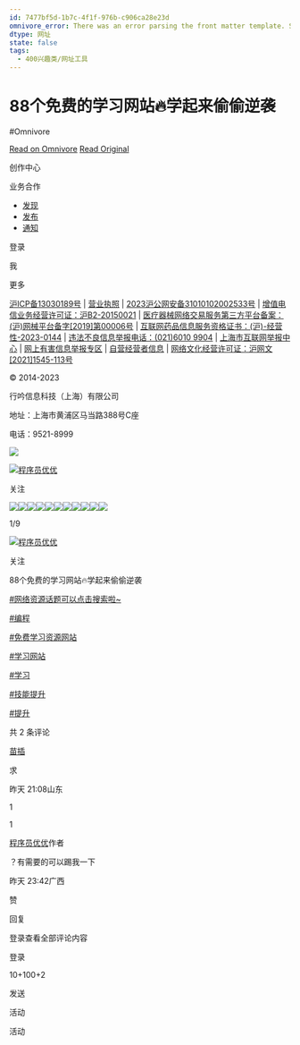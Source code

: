 ```yaml
---
id: 7477bf5d-1b7c-4f1f-976b-c906ca28e23d
omnivore_error: There was an error parsing the front matter template. See console for details.
dtype: 网址
state: false
tags:
  - 400兴趣类/网址工具
---
```


# 88个免费的学习网站🔥学起来偷偷逆袭
#Omnivore

[Read on Omnivore](https://omnivore.app/me/http-xhslink-com-5-uh-3-cw-18bde2da6d8)
[Read Original](http://xhslink.com/5Uh3Cw)

[](http://xhslink.com/explore)

创作中心

业务合作

* [发现](http://xhslink.com/explore)
* [发布](https://creator.xiaohongshu.com/publish/publish?source=official)
* [通知](http://xhslink.com/notification)

登录

我

 更多 

[沪ICP备13030189号](http://beian.miit.gov.cn/ "小红书_沪ICP备") | [营业执照](http://fe-video-qc.xhscdn.com/fe-platform/1315dcf7990709473005051f944bafcc641a879b.pdf "小红书_营业执照") | [2023沪公网安备31010102002533号](http://www.beian.gov.cn/portal/registerSystemInfo?recordcode=31010102002533 "小红书_沪公网安备") | [增值电信业务经营许可证：沪B2-20150021](http://fe-video-qc.xhscdn.com/picasso-editor/c081c205c927d605c959e3d6e1b22975c8a4b64f.pdf "小红书_网文") | [医疗器械网络交易服务第三方平台备案：(沪)网械平台备字\[2019\]第00006号](http://fe-video-qc.xhscdn.com/fe-platform/410dce57bc12a6d7e5808060e47644fbe46f68ff.pdf "小红书_医疗器械网络交易服务") | [互联网药品信息服务资格证书：(沪)-经营性-2023-0144](http://fe-video-qc.xhscdn.com/fe-platform/f37a08cacc088061beb38329c387c32fc48fc6fe.pdf "小红书_互联网药品信息服务") | [违法不良信息举报电话：(021)6010 9904](http://www.shjbzx.cn/ "小红书_上海市互联网举报中心") | [上海市互联网举报中心](http://www.shjbzx.cn/ "小红书_上海市互联网举报中心") | [网上有害信息举报专区](http://www.12377.cn/ "网上有害信息举报专区") | [自营经营者信息](http://dc.xhscdn.com/06c2adb0-b353-11e9-9d0c-7be9ff8961c1/%E8%87%AA%E8%90%A5%E7%BB%8F%E8%90%A5%E8%80%85%E4%BF%A1%E6%81%AF%E5%85%AC%E7%A4%BA.pdf "小红书_沪公网安备") | [网络文化经营许可证：沪网文\[2021\]1545-113号](http://fe-video-qc.xhscdn.com/fe-platfrom/d0b7aeed1d933b011c2f75d0330714f17b046473.pdf "小红书_网络文化经营许可") 

© 2014-2023

行吟信息科技（上海）有限公司

地址：上海市黄浦区马当路388号C座

电话：9521-8999

![](https://proxy-prod.omnivore-image-cache.app/0x0,sHzG0niEdMaQuoKshsFUc_qqItpZqNcQeLcWYFOcWSa8/https://picasso-static.xiaohongshu.com/fe-platform/e528a1e11559dd1da2f171e45048e7f6b6098243.png)

[![](https://proxy-prod.omnivore-image-cache.app/0x0,sGyQEP8aScgoa2C98uhfM_S8ogo-VBL0R-e9dXVMFoKo/https://sns-avatar-qc.xhscdn.com/avatar/1040g2jo30p9ibkaok66g5p7ui6a1mdlqc45nmlo?imageView2/2/w/120/format/webp|imageMogr2/strip)](http://xhslink.com/user/profile/64fe919400000000060336ba)[程序员优优](http://xhslink.com/user/profile/64fe919400000000060336ba)

关注

![](https://proxy-prod.omnivore-image-cache.app/0x0,shxr__aqE3XbYPRNjy0-9qp91b4PurrwSCFGdzJvcqeA/https://sns-webpic-qc.xhscdn.com/202311180046/53a6adf4f760dcf26cdbc4cfc5d17aca/1040g00830rj1c6oq2i205p7ui6a1mdlqbkfreu8!nd_whgt34_webp_wm_1)![](https://proxy-prod.omnivore-image-cache.app/0x0,saoFRO1V1UOy8r1EAGzv_PO0J8YDOpQSlG7xvv_0cFRw/https://sns-webpic-qc.xhscdn.com/202311180046/f57409a6d409f8806b71d551f9f8454a/1040g00830rj1c6oq2i6g5p7ui6a1mdlqh5u5fo8!nd_whgt34_webp_wm_1)![](https://proxy-prod.omnivore-image-cache.app/0x0,scKWy3M_WHIHGYqLW-QAdeCUhtlV56X7YAh0pQ7rzg-M/https://sns-webpic-qc.xhscdn.com/202311180046/4d47de86837e1b4d9a699e84fe046357/1040g00830rj1c6oq2i5g5p7ui6a1mdlqqfve4qg!nd_whgt34_webp_wm_1)![](https://proxy-prod.omnivore-image-cache.app/0x0,sUjRgUthVKViqvHWXrKM1yU5hxwykmPbyZYRjmI_SqVg/https://sns-webpic-qc.xhscdn.com/202311180046/fe81b17eba45506dfbb88151ab763f9b/1040g00830rj1c6oq2i505p7ui6a1mdlqcaf5soo!nd_whgt34_webp_wm_1)![](https://proxy-prod.omnivore-image-cache.app/0x0,sJjl4oUO3nm872ks5bga4jGg0S7vzUREFhB2w8r1nUHg/https://sns-webpic-qc.xhscdn.com/202311180046/81f62f59f6b838fa56d1fd4bb2fd7083/1040g00830rj1c6oq2i405p7ui6a1mdlq3v9u0qg!nd_whgt34_webp_wm_1)![](https://proxy-prod.omnivore-image-cache.app/0x0,s1ihUdeDZJPI0Vm287qgkDkXB3NF1or5RdhfsJjdOdnA/https://sns-webpic-qc.xhscdn.com/202311180046/19f196c0dc1cf778d280b798b9bb834a/1040g00830rj1c6oq2i3g5p7ui6a1mdlqdri1vs8!nd_whgt34_webp_wm_1)![](https://proxy-prod.omnivore-image-cache.app/0x0,s85nOoZFP5AT0uJVrQAwgrCxc_U7IEOts3U4DhZB3lqk/https://sns-webpic-qc.xhscdn.com/202311180046/7eaf3a34155d713f11e8d08615cc201e/1040g00830rj1c6oq2i1g5p7ui6a1mdlq6pjaado!nd_whgt34_webp_wm_1)![](https://proxy-prod.omnivore-image-cache.app/0x0,sw_ckkaZZnzUbkNksJSEXmtmw7G3qaauJwqXnVzY9u8I/https://sns-webpic-qc.xhscdn.com/202311180046/b1b4181dbcf69f1d0fb0ba0f2746c182/1040g00830rj1c6oq2i2g5p7ui6a1mdlqq90b98o!nd_whgt34_webp_wm_1)![](https://proxy-prod.omnivore-image-cache.app/0x0,sA6mxoGQgNO9buGUIaqDJ9bFEszHdoQnAVCxfqrq1wzE/https://sns-webpic-qc.xhscdn.com/202311180046/e6a8b425989642f7379e12b824903f7e/1040g00830rj1c6oq2i0g5p7ui6a1mdlqjkals40!nd_whgt34_webp_wm_1)![](https://proxy-prod.omnivore-image-cache.app/0x0,shxr__aqE3XbYPRNjy0-9qp91b4PurrwSCFGdzJvcqeA/https://sns-webpic-qc.xhscdn.com/202311180046/53a6adf4f760dcf26cdbc4cfc5d17aca/1040g00830rj1c6oq2i205p7ui6a1mdlqbkfreu8!nd_whgt34_webp_wm_1)![](https://proxy-prod.omnivore-image-cache.app/0x0,saoFRO1V1UOy8r1EAGzv_PO0J8YDOpQSlG7xvv_0cFRw/https://sns-webpic-qc.xhscdn.com/202311180046/f57409a6d409f8806b71d551f9f8454a/1040g00830rj1c6oq2i6g5p7ui6a1mdlqh5u5fo8!nd_whgt34_webp_wm_1)

1/9

[![](https://proxy-prod.omnivore-image-cache.app/0x0,sGyQEP8aScgoa2C98uhfM_S8ogo-VBL0R-e9dXVMFoKo/https://sns-avatar-qc.xhscdn.com/avatar/1040g2jo30p9ibkaok66g5p7ui6a1mdlqc45nmlo?imageView2/2/w/120/format/webp|imageMogr2/strip)](http://xhslink.com/user/profile/64fe919400000000060336ba)[程序员优优](http://xhslink.com/user/profile/64fe919400000000060336ba)

关注

88个免费的学习网站🔥学起来偷偷逆袭

[#网络资源话题可以点击搜索啦\~](http://xhslink.com/search%5Fresult?keyword=%25E7%25BD%2591%25E7%25BB%259C%25E8%25B5%2584%25E6%25BA%2590&type=54&source=web%5Fnote%5Fdetail%5Fr10)

[#编程](http://xhslink.com/search%5Fresult?keyword=%25E7%25BC%2596%25E7%25A8%258B&type=54&source=web%5Fnote%5Fdetail%5Fr10)

[#免费学习资源网站](http://xhslink.com/search%5Fresult?keyword=%25E5%2585%258D%25E8%25B4%25B9%25E5%25AD%25A6%25E4%25B9%25A0%25E8%25B5%2584%25E6%25BA%2590%25E7%25BD%2591%25E7%25AB%2599&type=54&source=web%5Fnote%5Fdetail%5Fr10)

[#学习网站](http://xhslink.com/search%5Fresult?keyword=%25E5%25AD%25A6%25E4%25B9%25A0%25E7%25BD%2591%25E7%25AB%2599&type=54&source=web%5Fnote%5Fdetail%5Fr10)

[#学习](http://xhslink.com/search%5Fresult?keyword=%25E5%25AD%25A6%25E4%25B9%25A0&type=54&source=web%5Fnote%5Fdetail%5Fr10)

[#技能提升](http://xhslink.com/search%5Fresult?keyword=%25E6%258A%2580%25E8%2583%25BD%25E6%258F%2590%25E5%258D%2587&type=54&source=web%5Fnote%5Fdetail%5Fr10)

[#提升](http://xhslink.com/search%5Fresult?keyword=%25E6%258F%2590%25E5%258D%2587&type=54&source=web%5Fnote%5Fdetail%5Fr10)

共 2 条评论

[苗插](http://xhslink.com/user/profile/5f17625d0000000001002c73)

求

昨天 21:08山东

1

1

[程序员优优](http://xhslink.com/user/profile/64fe919400000000060336ba)作者

？有需要的可以踢我一下

昨天 23:42广西

赞

回复

登录查看全部评论内容

登录

10+100+2

发送

活动

活动

